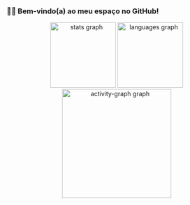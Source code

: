 ### 👩‍💻 Bem-vindo(a) ao meu espaço no GitHub!

<div align="center">
  <img src="https://github-readme-stats.vercel.app/api?username=isachiocheta&hide_title=true&hide_rank=false&show_icons=true&include_all_commits=true&count_private=true&disable_animations=false&theme=aura&locale=en&hide_border=true&order=1" height="150" alt="stats graph"  />
  <img src="https://github-readme-stats.vercel.app/api/top-langs?username=isachiocheta&locale=en&hide_title=false&layout=compact&card_width=320&langs_count=5&theme=aura&hide_border=true&order=2" height="150" alt="languages graph"  />
  <img src="https://github-readme-activity-graph.vercel.app/graph?username=isachiocheta&radius=16&theme=modern-lilac&area=true&order=5&hide_border=true&hide_title=false" height="250" alt="activity-graph graph"  />
</div>

###
